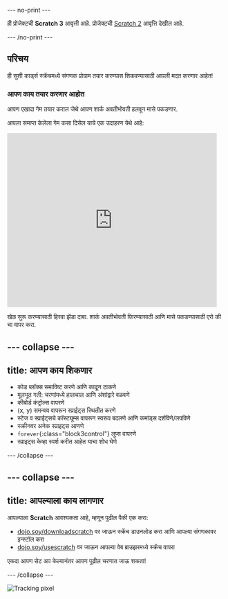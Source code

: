 --- no-print ---

ही प्रोजेक्टची **Scratch 3** आवृत्ती आहे. प्रोजेक्टची [Scratch 2](https://projects.raspberrypi.org/mr-IN/projects/cd-beginner-scratch-sushi-scratch2) आवृत्ति देखील आहे.

--- /no-print ---

## परिचय

ही सुशी कार्ड्स स्क्रॅचमध्ये संगणक प्रोग्राम तयार करण्यास शिकवण्यासाठी आपली मदत करणार आहेत!

### आपण काय तयार करणार आहोत

आपण एखादा गेम तयार कराल जेथे आपण शार्क अवतीभोवती हलवून मासे पकडणार.

आपला समाप्त केलेला गेम कसा दिसेल याचे एक उदाहरण येथे आहे:

<div class="scratch-preview">
  <iframe allowtransparency="true" width="485" height="402" src="https://scratch.mit.edu/projects/embed/205355052/?autostart=false" frameborder="0"></iframe>
</div>

खेळ सुरू करण्यासाठी हिरवा झेंडा दाबा. शार्क अवतीभोवती फिरण्यासाठी आणि मासे पकडण्यासाठी एरो की चा वापर करा.

--- collapse ---
---
title: आपण काय शिकणार
---

+ कोड ब्लॉक्स समाविष्ट करणे आणि काढून टाकणे
+ मूलभूत गती: चरणांमध्ये हालचाल आणि अंशांद्वारे वळवणे
+ कीबोर्ड कंट्रोल्स वापरणे
+ (x, y) समन्वय वापरून स्प्राईट्स स्थितीत करणे
+ स्टेज व स्प्राईट्सचे कॉस्ट्यूम्स वापरून स्वरूप बदलणे आणि कमांड्स दर्शविणे/लपविणे
+ स्क्रीनवर अनेक स्प्राइट्स आणणे
+ `forever`{:class="block3control"} लूप्स वापरणे
+ स्प्राइट्स केव्हा स्पर्श करीत आहेत याचा शोध घेणे

--- /collapse ---

--- collapse ---
---
title: आपल्याला काय लागणार
---

आपल्याला **Scratch** आवश्यकता आहे, म्हणून पुढील पैकी एक करा:

+ [dojo.soy/downloadscratch](http://dojo.soy/downloadscratch) वर जाऊन स्क्रॅच डाउनलोड करा आणि आपल्या संगणकावर इन्स्टॉल करा
+ [dojo.soy/usescratch](http://dojo.soy/usescratch) वर जाऊन आपल्या वेब ब्राउझरमध्ये स्क्रॅच वापरा

एकदा आपण सेट अप केल्यानंतर आपण पुढील चरणात जाऊ शकता!

--- /collapse ---

![Tracking pixel](http://code.org/api/hour/begin_coderdojo_sushi.png)